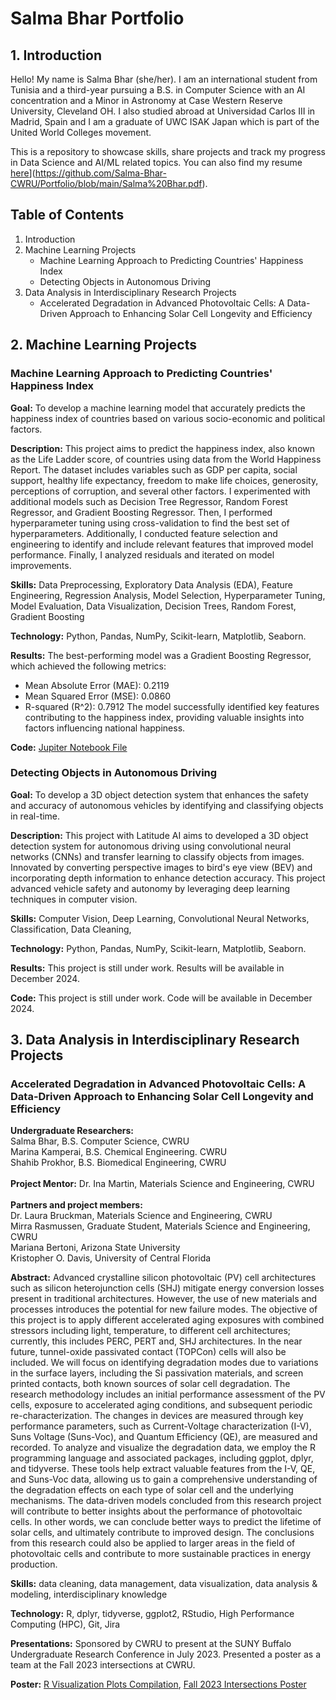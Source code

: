 # Salma Bhar Portfolio
## 1. Introduction
Hello! My name is Salma Bhar (she/her). I am an international student from Tunisia and a third-year pursuing a B.S. in Computer Science with an AI concentration and a Minor in Astronomy at Case Western Reserve University, Cleveland OH. I also studied abroad at Universidad Carlos III in Madrid, Spain and I am a graduate of UWC ISAK Japan which is part of the United World Colleges movement.

This is a repository to showcase skills, share projects and track my progress in Data Science and AI/ML related topics. You can also find my resume [here](https://github.com/Salma-Bhar-CWRU/Portfolio/blob/main/Salma%20Bhar.pdf)](https://github.com/Salma-Bhar-CWRU/Portfolio/blob/main/Salma%20Bhar.pdf).

## Table of Contents
1. Introduction
2. Machine Learning Projects
    - Machine Learning Approach to Predicting Countries' Happiness Index
    - Detecting Objects in Autonomous Driving
3. Data Analysis in Interdisciplinary Research Projects
    - Accelerated Degradation in Advanced Photovoltaic Cells: A Data-Driven Approach to Enhancing Solar Cell Longevity and Efficiency

## 2. Machine Learning Projects
### Machine Learning Approach to Predicting Countries' Happiness Index
**Goal:** To develop a machine learning model that accurately predicts the happiness index of countries based on various socio-economic and political factors.

**Description:** This project aims to predict the happiness index, also known as the Life Ladder score, of countries using data from the World Happiness Report. The dataset includes variables such as GDP per capita, social support, healthy life expectancy, freedom to make life choices, generosity, perceptions of corruption, and several other factors. I experimented with additional models such as Decision Tree Regressor, Random Forest Regressor, and Gradient Boosting Regressor. Then, I performed hyperparameter tuning using cross-validation to find the best set of hyperparameters. Additionally, I conducted feature selection and engineering to identify and include relevant features that improved model performance. Finally, I analyzed residuals and iterated on model improvements.

**Skills:** Data Preprocessing, Exploratory Data Analysis (EDA), Feature Engineering, Regression Analysis, Model Selection, Hyperparameter Tuning, Model Evaluation, Data Visualization, Decision Trees, Random Forest, Gradient Boosting

**Technology:** Python, Pandas, NumPy, Scikit-learn, Matplotlib, Seaborn.

**Results:** The best-performing model was a Gradient Boosting Regressor, which achieved the following metrics:
  - Mean Absolute Error (MAE): 0.2119
  - Mean Squared Error (MSE): 0.0860
  - R-squared (R^2): 0.7912
The model successfully identified key features contributing to the happiness index, providing valuable insights into factors influencing national happiness.

**Code:** [Jupiter Notebook File](https://github.com/Salma-Bhar-CWRU/Salma-Bhar-Portfolio/blob/main/PredictingHappinessIndexUsingML.ipynb)

### Detecting Objects in Autonomous Driving
**Goal:** To develop a 3D object detection system that enhances the safety and accuracy of autonomous vehicles by identifying and classifying objects in real-time.

**Description:** This project with Latitude AI aims to developed a 3D object detection system for autonomous driving using convolutional neural networks
(CNNs) and transfer learning to classify objects from images. Innovated by converting perspective images to bird's eye view (BEV) and incorporating depth information to enhance detection accuracy. This project advanced vehicle safety and autonomy by leveraging deep learning techniques in computer vision.

**Skills:** Computer Vision, Deep Learning, Convolutional Neural Networks, Classification, Data Cleaning, 

**Technology:** Python, Pandas, NumPy, Scikit-learn, Matplotlib, Seaborn.

**Results:** This project is still under work. Results will be available in December 2024.

**Code:** This project is still under work. Code will be available in December 2024.

## 3. Data Analysis in Interdisciplinary Research Projects
### Accelerated Degradation in Advanced Photovoltaic Cells: A Data-Driven Approach to Enhancing Solar Cell Longevity and Efficiency

**Undergraduate Researchers:** <br>
Salma Bhar, B.S. Computer Science, CWRU <br>
Marina Kamperai, B.S. Chemical Engineering. CWRU <br>
Shahib Prokhor, B.S. Biomedical Engineering, CWRU <br>
<br>
**Project Mentor:** Dr. Ina Martin, Materials Science and Engineering, CWRU <br>
<br>
**Partners and project members:** <br>
Dr. Laura Bruckman, Materials Science and Engineering, CWRU <br>
Mirra Rasmussen, Graduate Student, Materials Science and Engineering, CWRU <br>
Mariana Bertoni,  Arizona State University <br>
Kristopher O. Davis, University of Central Florida <br>

**Abstract:** Advanced crystalline silicon photovoltaic (PV) cell architectures such as silicon heterojunction cells (SHJ) mitigate energy conversion losses present in traditional architectures. However, the use of new materials and processes introduces the potential for new failure modes. The objective of this project is to apply different accelerated aging exposures with combined stressors including light, temperature, to different cell architectures; currently, this includes PERC, PERT and, SHJ architectures. In the near future, tunnel-oxide passivated contact (TOPCon) cells will also be included. We will focus on identifying degradation modes due to variations in the surface layers, including the Si passivation materials, and screen printed contacts, both known sources of solar cell degradation. The research methodology includes an initial performance assessment of the PV cells, exposure to accelerated aging conditions, and subsequent periodic re-characterization. The changes in devices are measured through key performance parameters, such as Current-Voltage characterization (I-V), Suns Voltage (Suns-Voc), and Quantum Efficiency (QE), are measured and recorded. To analyze and visualize the degradation data, we employ the R programming language and associated packages, including ggplot, dplyr, and tidyverse. These tools help extract valuable features from the I-V, QE, and Suns-Voc data, allowing us to gain a comprehensive understanding of the degradation effects on each type of solar cell and the underlying mechanisms. The data-driven models concluded from this research project will contribute to better insights about the performance of photovoltaic cells. In other words, we can conclude better ways to predict the lifetime of solar cells, and ultimately contribute to improved design. The conclusions from this research could also be applied to larger areas in the field of photovoltaic cells and contribute to more sustainable practices in energy production. 


**Skills:** data cleaning, data management, data visualization, data analysis & modeling, interdisciplinary knowledge

**Technology:** R, dplyr, tidyverse, ggplot2, RStudio, High Performance Computing (HPC), Git, Jira

**Presentations:** Sponsored by CWRU to present at the SUNY Buffalo Undergraduate Research Conference in July 2023. Presented a poster as a team at the Fall 2023 intersections at CWRU.

**Poster:** [R Visualization Plots Compilation](https://github.com/Salma-Bhar-CWRU/Portfolio/blob/main/SIPS%20Plots%20-%20Salma%20Bhar.pdf), [Fall 2023 Intersections Poster](https://github.com/Salma-Bhar-CWRU/Salma-Bhar-Portfolio/blob/main/Intersections%20December%202023%20-%20Salma%20Bhar%20Marina%20Kamperai%20Shahib%20Prokhor.pdf)
